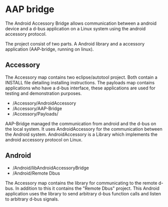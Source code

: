 # AAP bridge

The Android Accessory Bridge allows communication between a android device and a d-bus application on a Linux system using the android accessory protocol.

The project consist of two parts. A Android library and a accessory application (AAP-bridge, running on linux).

## Accessory

The Accessory map contains two eclipse/autotool project. Both contain a INSTALL file detailing installing instructions. The payloads map contains applications who have a d-bus interface, these applications are used for testing and demonstration purposes.

- /Accessory/AndroidAccessory
- /Accessory/AAP-Bridge
- /Accessory/Payloads/

AAP-Bridge managed the communication from android and the d-bus on the local system. It uses AndroidAccessory for the communication between the Android system. AndroidAccessory is a Library which implements the android accessory protocol on Linux.

## Android

- /Android/libAndroidAccessoryBridge
- /Android/Remote Dbus

The Accessory map contains the library for communicating to the remote d-bus. In addition to this it contains the "Remote Dbus" project. This Android application uses the library to send arbitrary d-bus function calls and listen to arbitrary d-bus signals.
